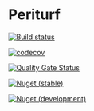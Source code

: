 # Periturf

[![Build status](https://ci.appveyor.com/api/projects/status/uwewgbfhrhul8jct?svg=true)](https://ci.appveyor.com/project/adz21c/periturf/branch/develop)


[![codecov](https://codecov.io/gh/adz21c/Periturf/branch/develop/graph/badge.svg)](https://codecov.io/gh/adz21c/Periturf)

[![Quality Gate Status](https://sonarcloud.io/api/project_badges/measure?project=adz21c_Periturf&metric=alert_status)](https://sonarcloud.io/dashboard?id=adz21c_Periturf)

[![Nuget (stable)](https://img.shields.io/nuget/v/periturf.svg)](https://www.nuget.org/packages/Periturf/)

[![Nuget (development)](https://img.shields.io/nuget/vpre/periturf.svg)](https://www.nuget.org/packages/Periturf/)